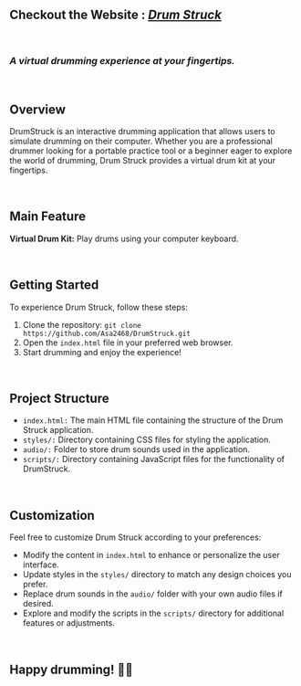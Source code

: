 ## Checkout the Website : <strong><em>[Drum Struck](https://asa2468.github.io/DrumStruck/)</em></strong>
<br>

### *A virtual drumming experience at your fingertips.*
<br>

## Overview

DrumStruck is an interactive drumming application that allows users to simulate drumming on their computer. Whether you are a professional drummer looking for a portable practice tool or a beginner eager to explore the world of drumming, Drum Struck provides a virtual drum kit at your fingertips.

<br>

## Main Feature

 **Virtual Drum Kit:** Play drums using your computer keyboard.
 
<br>

## Getting Started

To experience Drum Struck, follow these steps:

1. Clone the repository: `git clone https://github.com/Asa2468/DrumStruck.git`
2. Open the `index.html` file in your preferred web browser.
3. Start drumming and enjoy the experience!
<br>

## Project Structure

- `index.html:` The main HTML file containing the structure of the Drum Struck application.
- `styles/:` Directory containing CSS files for styling the application.
- `audio/:` Folder to store drum sounds used in the application.
- `scripts/:` Directory containing JavaScript files for the functionality of DrumStruck.
<br>


## Customization

Feel free to customize Drum Struck according to your preferences:

- Modify the content in `index.html` to enhance or personalize the user interface.
- Update styles in the `styles/` directory to match any design choices you prefer.
- Replace drum sounds in the `audio/` folder with your own audio files if desired.
- Explore and modify the scripts in the `scripts/` directory for additional features or adjustments.
<br>


## Happy drumming! 🥁✨

<br>
